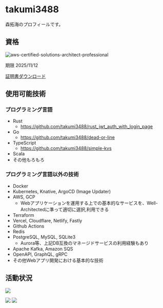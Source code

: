 # takumi3488

森拓海のプロフィールです。

## 資格

![aws-certified-solutions-architect-professional](https://user-images.githubusercontent.com/51111242/201689314-25a89fd7-09a9-4a26-b5a7-1bd667ff7071.png)

期限 2025/11/12

[証明書ダウンロード](https://github.com/takumi3488/takumi3488/files/10004011/AWS.Certified.Solutions.Architect.-.Professional.certificate.pdf)

## 使用可能技術

### プログラミング言語

- Rust
  - https://github.com/takumi3488/rust_jwt_auth_with_login_page
- Go
  - https://github.com/takumi3488/dead-or-line
- TypeScript
  - https://github.com/takumi3488/simple-kvs
- Scala
- その他もろもろ

### プログラミング言語以外の技術

- Docker
- Kubernetes, Knative, ArgoCD (Image Updater)
- AWS, GCP
  - Webアプリケーションを運用する上での基本的なサービスを、Well-Architectedに準って適切に選択,利用できる
- Terraform
- Vercel, Cloudflare, Netlify, Fastly
- Github Actions
- Redis
- PostgreSQL, MySQL, SQLite3
  - Aurora等、上記DB互換のマネージドサービスの利用経験もあり
- Apache Kafka, Amazon SQS
- OpenAPI, GraphQL, gRPC
- その他Webアプリ開発における基本的な技術

## 活動状況

![](http://github-profile-summary-cards.vercel.app/api/cards/profile-details?username=takumi3488&theme=tokyonight)

![](http://github-profile-summary-cards.vercel.app/api/cards/repos-per-language?username=takumi3488&theme=tokyonight)
![](http://github-profile-summary-cards.vercel.app/api/cards/most-commit-language?username=takumi3488&theme=tokyonight)
